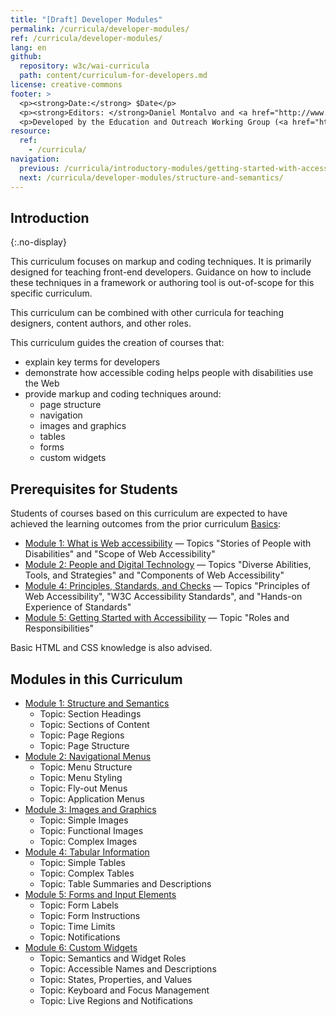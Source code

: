 ```yaml
---
title: "[Draft] Developer Modules"
permalink: /curricula/developer-modules/
ref: /curricula/developer-modules/
lang: en
github:
  repository: w3c/wai-curricula
  path: content/curriculum-for-developers.md
license: creative-commons
footer: >
  <p><strong>Date:</strong> $Date</p>
  <p><strong>Editors: </strong>Daniel Montalvo and <a href="http://www.w3.org/People/shadi/">Shadi Abou-Zahra</a>. Contributors: <a href="https://www.w3.org/WAI/EO/EOWG-members">EOWG Participants</a>. </p>
  <p>Developed by the Education and Outreach Working Group (<a href="http://www.w3.org/WAI/EO/">EOWG</a>). Developed with support from the <a href="https://www.w3.org/WAI/about/projects/wai-guide/">WAI-Guide Project</a> funded by the European Commission (EC) under the Horizon 2020 program (Grant Agreement 822245).</p>
resource:
  ref:
    - /curricula/
navigation:
  previous: /curricula/introductory-modules/getting-started-with-accessibility/
  next: /curricula/developer-modules/structure-and-semantics/
---
```


## Introduction
{:.no-display}

This curriculum focuses on markup and coding techniques. It is primarily designed for teaching front-end developers. Guidance on how to include these techniques in a framework or authoring tool is out-of-scope for this specific curriculum.

This curriculum can be combined with other curricula for teaching designers, content authors, and other roles.

This curriculum guides the creation of courses that:

* explain key terms for developers
* demonstrate how accessible coding helps people with disabilities use the Web
* provide markup and coding techniques around:
  * page structure
  * navigation
  * images and graphics
  * tables
  * forms
  * custom widgets

## Prerequisites for Students

Students of courses based on this curriculum are expected to have achieved the learning outcomes from the prior curriculum [Basics](https://www.w3.org/WAI/curricula/introductory-modules/):

* [Module 1: What is Web accessibility](https://www.w3.org/WAI/curricula/introductory-modules/what-is-web-accessibility/) &mdash; Topics "Stories of People with Disabilities" and "Scope of Web Accessibility"
* [Module 2: People and Digital Technology](/curricula/introductory-modules/people-and-digital-technology/) &mdash; Topics "Diverse Abilities, Tools, and Strategies" and "Components of Web Accessibility"
* [Module 4: Principles, Standards, and Checks](/curricula/introductory-modules/principles-standards-and-checks/) &mdash; Topics "Principles of Web Accessibility", "W3C Accessibility Standards", and "Hands-on Experience of Standards"
* [Module 5: Getting Started with Accessibility](https://www.w3.org/WAI/curricula/introductory-modules/getting-started-with-accessibility/) &mdash; Topic "Roles and Responsibilities"

Basic HTML and CSS knowledge is also advised.

## Modules in this Curriculum

-   [Module 1: Structure and Semantics](/curricula/developer-modules/structure-and-semantics/)
    -   Topic: Section Headings
    -   Topic: Sections of Content
    -   Topic: Page Regions
    -   Topic: Page Structure
-   [Module 2: Navigational Menus](/curricula/developer-modules/navigational-menus/)
    -   Topic: Menu Structure
    -   Topic: Menu Styling
    -   Topic: Fly-out Menus
    -   Topic: Application Menus
-   [Module 3: Images and Graphics](/curricula/developer-modules/images-and-graphics/)
    -   Topic: Simple Images
    -   Topic: Functional Images
    -   Topic: Complex Images
-   [Module 4: Tabular Information](/curricula/developer-modules/tabular-information/)
    -   Topic: Simple Tables
    -   Topic: Complex Tables
    -   Topic: Table Summaries and Descriptions
-   [Module 5: Forms and Input Elements](/curricula/developer-modules/forms-and-input-elements/)
    -   Topic: Form Labels
    -   Topic: Form Instructions
    -   Topic: Time Limits
    -   Topic: Notifications
-   [Module 6: Custom Widgets](/curricula/developer-modules/custom-widgets/)
    -   Topic: Semantics and Widget Roles
    -   Topic: Accessible Names and Descriptions
    -   Topic: States, Properties, and Values
    -   Topic: Keyboard and Focus Management
    -   Topic: Live Regions and Notifications
